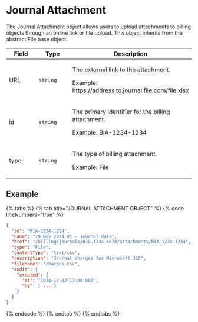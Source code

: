 # Journal Attachment

The Journal Attachment object allows users to upload attachments to billing objects through an online link or file upload. This object inherits from the abstract File base object.

<table><thead><tr><th width="134">Field</th><th width="144">Type</th><th>Description</th></tr></thead><tbody><tr><td>URL</td><td><code>string</code></td><td><p>The external link to the attachment.</p><p>Example: https://address.to.journal.file.com/file.xlsx</p></td></tr><tr><td>id</td><td><code>string</code></td><td><p>The primary identifier for the billing attachment.</p><p>Example: BIA-1234-1234</p></td></tr><tr><td>type</td><td><code>string</code></td><td><p>The type of billing attachment.</p><p>Example: File</p></td></tr></tbody></table>

## Example

{% tabs %}
{% tab title="JOURNAL ATTACHMENT OBJECT" %}
{% code lineNumbers="true" %}
```json
{
  "id": "BIA-1234-1234",
  "name": "29 Nov 2024 #1 - journal data",
  "href": "/billing/journals/BJO-1234-5678/attachments/BIA-1234-1234",
  "type": "File",
  "contentType": "text/csv",
  "description": "Journal charges for Microsoft 365",
  "filename": "charges.csv",
  "audit": {
    "created": {
      "at": "2024-12-02T17:00:00Z",
      "by": { ... }
    }
  }
}
```
{% endcode %}
{% endtab %}
{% endtabs %}

